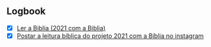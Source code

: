 

## Logbook
- [x] [Ler a Biblia (2021 com a Biblia)](things:///show?id=AQz5BGZheZoYQ4TM1g1HZd)
- [x] [Postar a leitura bíblica do projeto 2021 com a Bíblia no instagram](things:///show?id=ScCq1JMjMwXQ2NjZyhJVdL)